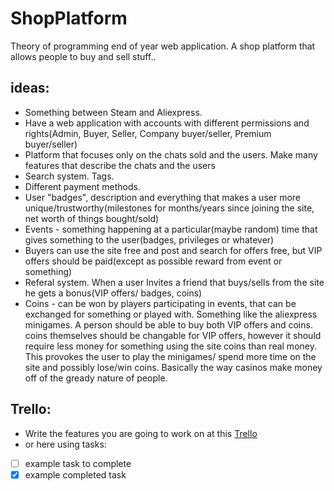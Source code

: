 # ShopPlatform
Theory of programming end of year web application. A shop platform that allows people to buy and sell stuff..

## ideas:
- Something between Steam and Aliexpress.
- Have a web application with accounts with different permissions and rights(Admin, Buyer, Seller, Company buyer/seller, Premium buyer/seller)
- Platform that focuses only on the chats sold and the users. Make many features that describe the chats and the users
- Search system. Tags.
- Different payment methods.
- User "badges", description and everything that makes a user more unique/trustworthy(milestones for months/years since joining the site, net worth of things bought/sold)
- Events - something happening at a particular(maybe random) time that gives something to the user(badges, privileges or whatever)
- Buyers can use the site free and post and search for offers free, but VIP offers should be paid(except as possible reward from event or something)
- Referal system. When a user Invites a friend that buys/sells from the site he gets a bonus(VIP offers/ badges, coins)
- Coins - can be won by players participating in events, that can be exchanged for something or played with. Something like the aliexpress minigames. A person should be able to buy both VIP offers and coins. coins themselves should be changable for VIP offers, however it should require less money for something using the site coins than real money. This provokes the user to  play the minigames/ spend more time on the site and possibly lose/win coins. Basically the way casinos make money off of the gready nature of people.

## Trello:
- Write the features you are going to work on at this [Trello](https://trello.com/b/w6BCfCzx/shopplatform)
- or here using tasks:
- [ ] example task to complete
- [X] example completed task
